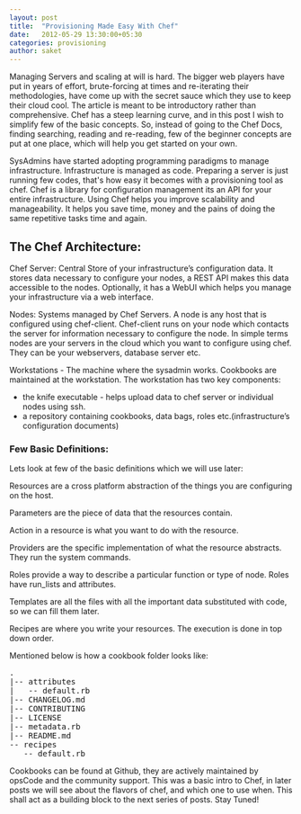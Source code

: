 ```yaml
---
layout: post
title:  "Provisioning Made Easy With Chef"
date:   2012-05-29 13:30:00+05:30
categories: provisioning
author: saket
---
```

Managing Servers and scaling at will is hard. The bigger web players
have put in years of effort, brute-forcing at times and re-iterating
their methodologies, have come up with the secret sauce which they use
to keep their cloud cool. The article is meant to be introductory rather than
comprehensive. Chef has a steep learning curve, and in this post I
wish to simplify few of the basic concepts. So, instead of going to
the Chef Docs, finding searching, reading and re-reading, few of the beginner
concepts are put at one place, which will help you get started on your
own.  


SysAdmins have started adopting programming paradigms to manage
infrastructure. Infrastructure is managed as code. Preparing a server
is just running few codes, that's how easy it becomes with a
provisioning tool as chef. Chef is a  library for configuration
management its an API for your entire infrastructure. Using Chef helps
you improve scalability and manageability. It helps you save time,
money and the pains of doing the same repetitive tasks time and
again. 

## The Chef Architecture:

Chef Server:  Central Store of your infrastructure’s configuration
data. It stores data necessary to configure your nodes, a REST API
makes this data accessible to the nodes.  Optionally, it has a WebUI
which helps you manage your infrastructure via a web interface.

Nodes: Systems managed by Chef Servers. A node is any host that is
configured using chef-client. Chef-client runs on your node which
contacts the server for information necessary to configure the node. 
In simple terms nodes are your servers in the cloud which you want to
configure using chef. They can be your webservers, database server
etc. 

Workstations - The machine where the sysadmin works. Cookbooks are
maintained at the workstation. The workstation has two key components:

* the knife executable - helps upload data to chef server or individual nodes using ssh. 
* a repository containing cookbooks, data bags, roles etc.(infrastructure’s configuration documents)


### Few Basic Definitions: 

Lets look at few of the basic definitions which we will use later:

Resources are  a cross platform abstraction of the things you are
configuring on the host.

Parameters are the piece of data that the resources contain. 

Action in a resource is what you want to do with the resource. 

Providers are the specific implementation of what the resource
abstracts. They run the system commands. 

Roles provide a way to describe a particular function or type of
node. Roles have run_lists and attributes. 

Templates are all the files with all the important data substituted
with code, so we can fill them later. 

Recipes are where you write your resources. The execution is done in
top down order. 

Mentioned below is how a cookbook folder looks like:
<pre>
.
|-- attributes
|   -- default.rb
|-- CHANGELOG.md
|-- CONTRIBUTING
|-- LICENSE
|-- metadata.rb
|-- README.md
-- recipes
   -- default.rb
</pre>

Cookbooks can be found at Github, they are actively maintained by
opsCode and the community support. This was a basic intro to Chef, in
later posts we will see about the flavors of chef, and which one to
use when. This shall act as a building block to the next series of
posts. Stay Tuned!

